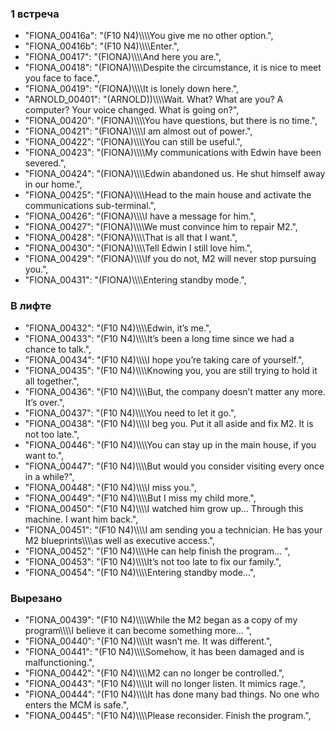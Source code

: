 ### 1 встреча
- "FIONA_00416a": "(F10 N4)\\\\\\\\You give me no other option.",
- "FIONA_00416b": "(F10 N4)\\\\\\\\Enter.",
- "FIONA_00417": "(FIONA)\\\\\\\\And here you are.",
- "FIONA_00418": "(FIONA)\\\\\\\\Despite the circumstance, it is nice to meet you face to face.",
- "FIONA_00419": "(FIONA)\\\\\\\\It is lonely down here.",
- "ARNOLD_00401": "(ARNOLD))\\\\\\\\Wait. What? What are you? A computer? Your voice changed. What is going on?",
- "FIONA_00420": "(FIONA)\\\\\\\\You have questions, but there is no time.",
- "FIONA_00421": "(FIONA)\\\\\\\\I am almost out of power.",
- "FIONA_00422": "(FIONA)\\\\\\\\You can still be useful.",
- "FIONA_00423": "(FIONA)\\\\\\\\My communications with Edwin have been severed.",
- "FIONA_00424": "(FIONA)\\\\\\\\Edwin abandoned us. He shut himself away in our home.",
- "FIONA_00425": "(FIONA)\\\\\\\\Head to the main house and activate the communications sub-terminal.",
- "FIONA_00426": "(FIONA)\\\\\\\\I have a message for him.",
- "FIONA_00427": "(FIONA)\\\\\\\\We must convince him to repair M2.",
- "FIONA_00428": "(FIONA)\\\\\\\\That is all that I want.",
- "FIONA_00430": "(FIONA)\\\\\\\\Tell Edwin I still love him.",
- "FIONA_00429": "(FIONA)\\\\\\\\If you do not, M2 will never stop pursuing you.",
- "FIONA_00431": "(FIONA)\\\\\\\\Entering standby mode.",

### В лифте
- "FIONA_00432": "(F10 N4)\\\\\\\\Edwin, it’s me.",
- "FIONA_00433": "(F10 N4)\\\\\\\\It’s been a long time since we had a chance to talk.",
- "FIONA_00434": "(F10 N4)\\\\\\\\I hope you’re taking care of yourself.",
- "FIONA_00435": "(F10 N4)\\\\\\\\Knowing you, you are still trying to hold it all together.",
- "FIONA_00436": "(F10 N4)\\\\\\\\But, the company doesn’t matter any more. It’s over.",
- "FIONA_00437": "(F10 N4)\\\\\\\\You need to let it go.",
- "FIONA_00438": "(F10 N4)\\\\\\\\I beg you. Put it all aside and fix M2. It is not too late.",
- "FIONA_00446": "(F10 N4)\\\\\\\\You can stay up in the main house, if you want to.",
- "FIONA_00447": "(F10 N4)\\\\\\\\But would you consider visiting every once in a while?",
- "FIONA_00448": "(F10 N4)\\\\\\\\I miss you.",
- "FIONA_00449": "(F10 N4)\\\\\\\\But I miss my child more.",
- "FIONA_00450": "(F10 N4)\\\\\\\\I watched him grow up… Through this machine. I want him back.",
- "FIONA_00451": "(F10 N4)\\\\\\\\I am sending you a technician. He has your M2 blueprints\\\\\\\\as well as executive access.",
- "FIONA_00452": "(F10 N4)\\\\\\\\He can help finish the program… ",
- "FIONA_00453": "(F10 N4)\\\\\\\\It’s not too late to fix our family.",
- "FIONA_00454": "(F10 N4)\\\\\\\\Entering standby mode…",

### Вырезано
- "FIONA_00439": "(F10 N4)\\\\\\\\While the M2 began as a copy of my program\\\\\\\\I believe it can become something more… ",
- "FIONA_00440": "(F10 N4)\\\\\\\\It wasn’t me. It was different.",
- "FIONA_00441": "(F10 N4)\\\\\\\\Somehow, it has been damaged and is malfunctioning.",
- "FIONA_00442": "(F10 N4)\\\\\\\\M2 can no longer be controlled.",
- "FIONA_00443": "(F10 N4)\\\\\\\\It will no longer listen. It mimics rage.",
- "FIONA_00444": "(F10 N4)\\\\\\\\It has done many bad things. No one who enters the MCM is safe.",
- "FIONA_00445": "(F10 N4)\\\\\\\\Please reconsider. Finish the program.",
